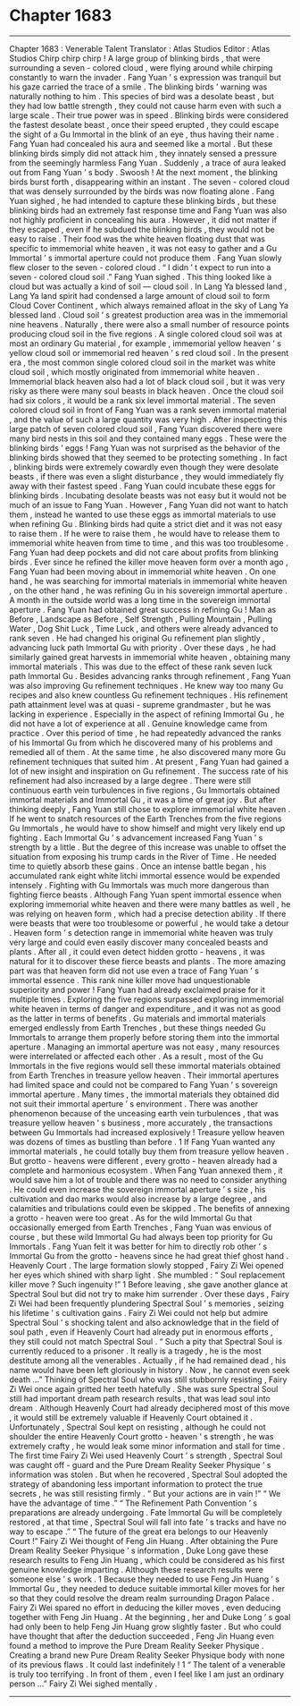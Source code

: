 
# Chapter 1683


---

Chapter 1683 : Venerable Talent
Translator :
Atlas Studios
Editor :
Atlas Studios
Chirp chirp chirp !
A large group of blinking birds , that were surrounding a seven - colored cloud , were flying around while chirping constantly to warn the invader .
Fang Yuan ’ s expression was tranquil but his gaze carried the trace of a smile .
The blinking birds ’ warning was naturally nothing to him .
This species of bird was a desolate beast , but they had low battle strength , they could not cause harm even with such a large scale . Their true power was in speed .
Blinking birds were considered the fastest desolate beast , once their speed erupted , they could escape the sight of a Gu Immortal in the blink of an eye , thus having their name .
Fang Yuan had concealed his aura and seemed like a mortal . But these blinking birds simply did not attack him , they innately sensed a pressure from the seemingly harmless Fang Yuan .
Suddenly , a trace of aura leaked out from Fang Yuan ’ s body .
Swoosh !
At the next moment , the blinking birds burst forth , disappearing within an instant . The seven - colored cloud that was densely surrounded by the birds was now floating alone .
Fang Yuan sighed , he had intended to capture these blinking birds , but these blinking birds had an extremely fast response time and Fang Yuan was also not highly proficient in concealing his aura .
However , it did not matter if they escaped , even if he subdued the blinking birds , they would not be easy to raise . Their food was the white heaven floating dust that was specific to immemorial white heaven , it was not easy to gather and a Gu Immortal ’ s immortal aperture could not produce them .
Fang Yuan slowly flew closer to the seven - colored cloud .
“ I didn ’ t expect to run into a seven - colored cloud soil .” Fang Yuan sighed .
This thing looked like a cloud but was actually a kind of soil — cloud soil .
In Lang Ya blessed land , Lang Ya land spirit had condensed a large amount of cloud soil to form Cloud Cover Continent , which always remained afloat in the sky of Lang Ya blessed land .
Cloud soil ’ s greatest production area was in the immemorial nine heavens . Naturally , there were also a small number of resource points producing cloud soil in the five regions .
A single colored cloud soil was at most an ordinary Gu material , for example , immemorial yellow heaven ’ s yellow cloud soil or immemorial red heaven ’ s red cloud soil . In the present era , the most common single colored cloud soil in the market was white cloud soil , which mostly originated from immemorial white heaven .
Immemorial black heaven also had a lot of black cloud soil , but it was very risky as there were many soul beasts in black heaven .
Once the cloud soil had six colors , it would be a rank six level immortal material . The seven colored cloud soil in front of Fang Yuan was a rank seven immortal material , and the value of such a large quantity was very high .
After inspecting this large patch of seven colored cloud soil , Fang Yuan discovered there were many bird nests in this soil and they contained many eggs .
These were the blinking birds ’ eggs !
Fang Yuan was not surprised as the behavior of the blinking birds showed that they seemed to be protecting something . In fact , blinking birds were extremely cowardly even though they were desolate beasts , if there was even a slight disturbance , they would immediately fly away with their fastest speed .
Fang Yuan could incubate these eggs for blinking birds . Incubating desolate beasts was not easy but it would not be much of an issue to Fang Yuan .
However , Fang Yuan did not want to hatch them , instead he wanted to use these eggs as immortal materials to use when refining Gu .
Blinking birds had quite a strict diet and it was not easy to raise them . If he were to raise them , he would have to release them to immemorial white heaven from time to time , and this was too troublesome .
Fang Yuan had deep pockets and did not care about profits from blinking birds .
Ever since he refined the killer move heaven form over a month ago , Fang Yuan had been moving about in immemorial white heaven .
On one hand , he was searching for immortal materials in immemorial white heaven , on the other hand , he was refining Gu in his sovereign immortal aperture .
A month in the outside world was a long time in the sovereign immortal aperture .
Fang Yuan had obtained great success in refining Gu !
Man as Before , Landscape as Before , Self Strength , Pulling Mountain , Pulling Water , Dog Shit Luck , Time Luck , and others were already advanced to rank seven .
He had changed his original Gu refinement plan slightly , advancing luck path Immortal Gu with priority . Over these days , he had similarly gained great harvests in immemorial white heaven , obtaining many immortal materials . This was due to the effect of these rank seven luck path Immortal Gu .
Besides advancing ranks through refinement , Fang Yuan was also improving Gu refinement techniques .
He knew way too many Gu recipes and also knew countless Gu refinement techniques . His refinement path attainment level was at quasi - supreme grandmaster , but he was lacking in experience .
Especially in the aspect of refining Immortal Gu , he did not have a lot of experience at all .
Genuine knowledge came from practice .
Over this period of time , he had repeatedly advanced the ranks of his Immortal Gu from which he discovered many of his problems and remedied all of them . At the same time , he also discovered many more Gu refinement techniques that suited him .
At present , Fang Yuan had gained a lot of new insight and inspiration on Gu refinement . The success rate of his refinement had also increased by a large degree .
There were still continuous earth vein turbulences in five regions , Gu Immortals obtained immortal materials and Immortal Gu , it was a time of great joy . But after thinking deeply , Fang Yuan still chose to explore immemorial white heaven .
If he went to snatch resources of the Earth Trenches from the five regions Gu Immortals , he would have to show himself and might very likely end up fighting .
Each Immortal Gu ’ s advancement increased Fang Yuan ’ s strength by a little . But the degree of this increase was unable to offset the situation from exposing his trump cards in the River of Time .
He needed time to quietly absorb these gains .
Once an intense battle began , his accumulated rank eight white litchi immortal essence would be expended intensely .
Fighting with Gu Immortals was much more dangerous than fighting fierce beasts .
Although Fang Yuan spent immortal essence when exploring immemorial white heaven and there were many battles as well , he was relying on heaven form , which had a precise detection ability .
If there were beasts that were too troublesome or powerful , he would take a detour .
Heaven form ’ s detection range in immemorial white heaven was truly very large and could even easily discover many concealed beasts and plants .
After all , it could even detect hidden grotto - heavens , it was natural for it to discover these fierce beasts and plants .
The more amazing part was that heaven form did not use even a trace of Fang Yuan ’ s immortal essence . This rank nine killer move had unquestionable superiority and power ! Fang Yuan had already exclaimed praise for it multiple times .
Exploring the five regions surpassed exploring immemorial white heaven in terms of danger and expenditure , and it was not as good as the latter in terms of benefits .
Gu materials and immortal materials emerged endlessly from Earth Trenches , but these things needed Gu Immortals to arrange them properly before storing them into the immortal aperture .
Managing an immortal aperture was not easy , many resources were interrelated or affected each other .
As a result , most of the Gu Immortals in the five regions would sell these immortal materials obtained from Earth Trenches in treasure yellow heaven .
Their immortal apertures had limited space and could not be compared to Fang Yuan ’ s sovereign immortal aperture . Many times , the immortal materials they obtained did not suit their immortal aperture ’ s environment .
There was another phenomenon because of the unceasing earth vein turbulences , that was treasure yellow heaven ’ s business , more accurately , the transactions between Gu Immortals had increased explosively ! Treasure yellow heaven was dozens of times as bustling than before .
1
If Fang Yuan wanted any immortal materials , he could totally buy them from treasure yellow heaven .
But grotto - heavens were different , every grotto - heaven already had a complete and harmonious ecosystem . When Fang Yuan annexed them , it would save him a lot of trouble and there was no need to consider anything . He could even increase the sovereign immortal aperture ’ s size , his cultivation and dao marks would also increase by a large degree , and calamities and tribulations could even be skipped .
The benefits of annexing a grotto - heaven were too great .
As for the wild Immortal Gu that occasionally emerged from Earth Trenches , Fang Yuan was envious of course , but these wild Immortal Gu had always been top priority for Gu Immortals .
Fang Yuan felt it was better for him to directly rob other ’ s Immortal Gu from the grotto - heavens since he had great thief ghost hand .
Heavenly Court .
The large formation slowly stopped , Fairy Zi Wei opened her eyes which shined with sharp light .
She mumbled : “ Soul replacement killer move ? Such ingenuity !”
1
Before leaving , she gave another glance at Spectral Soul but did not try to make him surrender .
Over these days , Fairy Zi Wei had been frequently plundering Spectral Soul ’ s memories , seizing his lifetime ’ s cultivation gains .
Fairy Zi Wei could not help but admire Spectral Soul ’ s shocking talent and also acknowledge that in the field of soul path , even if Heavenly Court had already put in enormous efforts , they still could not match Spectral Soul .
“ Such a pity that Spectral Soul is currently reduced to a prisoner . It really is a tragedy , he is the most destitute among all the venerables . Actually , if he had remained dead , his name would have been left gloriously in history . Now , he cannot even seek death …”
Thinking of Spectral Soul who was still stubbornly resisting , Fairy Zi Wei once again gritted her teeth hatefully .
She was sure Spectral Soul still had important dream path research results , that was lead soul into dream .
Although Heavenly Court had already deciphered most of this move , it would still be extremely valuable if Heavenly Court obtained it .
Unfortunately , Spectral Soul kept on resisting , although he could not shoulder the entire Heavenly Court grotto - heaven ’ s strength , he was extremely crafty , he would leak some minor information and stall for time .
The first time Fairy Zi Wei used Heavenly Court ’ s strength , Spectral Soul was caught off - guard and the Pure Dream Reality Seeker Physique ’ s information was stolen .
But when he recovered , Spectral Soul adopted the strategy of abandoning less important information to protect the true secrets , he was still resisting firmly .
“ But your actions are in vain !”
“ We have the advantage of time .”
“ The Refinement Path Convention ’ s preparations are already undergoing . Fate Immortal Gu will be completely restored , at that time , Spectral Soul will fall into fate ’ s tracks and have no way to escape .”
“ The future of the great era belongs to our Heavenly Court !”
Fairy Zi Wei thought of Feng Jin Huang .
After obtaining the Pure Dream Reality Seeker Physique ’ s information , Duke Long gave these research results to Feng Jin Huang , which could be considered as his first genuine knowledge imparting . Although these research results were someone else ’ s work .
1
Because they needed to use Feng Jin Huang ’ s Immortal Gu , they needed to deduce suitable immortal killer moves for her so that they could resolve the dream realm surrounding Dragon Palace .
Fairy Zi Wei spared no effort in deducing the killer moves , even deducing together with Feng Jin Huang .
At the beginning , her and Duke Long ’ s goal had only been to help Feng Jin Huang grow slightly faster . But who could have thought that after the deduction succeeded , Feng Jin Huang even found a method to improve the Pure Dream Reality Seeker Physique .
Creating a brand new Pure Dream Reality Seeker Physique body with none of its previous flaws . It could last indefinitely !
1
“ The talent of a venerable is truly too terrifying . In front of them , even I feel like I am just an ordinary person …” Fairy Zi Wei sighed mentally .

---

